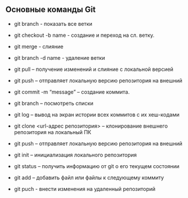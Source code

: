 ## Основные команды Git

* git branch - показать все ветки

* git checkout -b name - создание и переход на сл. ветку.

* git merge - слияние

* git branch -d name - удаление ветки

* git pull – получение изменений и слияние с локальной версией

* git push – отправляет локальную версию репозитория на внешний


* git commit -m “message” – создание коммита.

* git branch – посмотреть списки

* git log – вывод на экран истории всех коммитов с их хеш-кодами

* git clone <url-адрес репозитория> – клонирование внешнего репозитория на
локальный ПК

* git push – отправляет локальную версию репозитория на внешний

* git init – инициализация локального репозитория

* git status – получить информацию от git о его текущем состоянии

* git add – добавить файл или файлы к следующему коммиту

* git puch - внести изменения на удаленный репозиторий